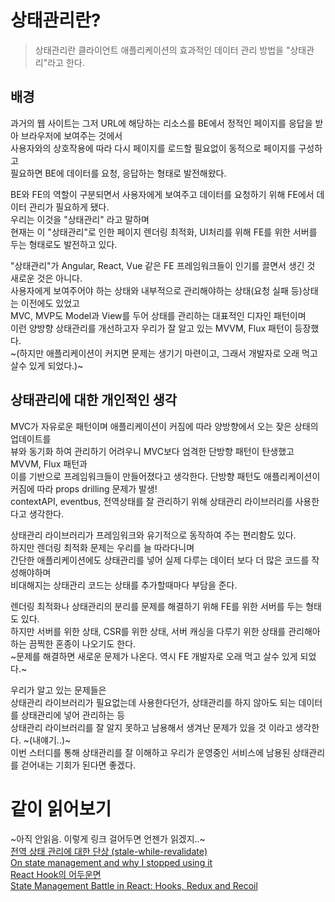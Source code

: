 # 상태관리란?
> 상태관리란 클라이언트 애플리케이션의 효과적인 데이터 관리 방법을 "상태관리"라고 한다.

## 배경
과거의 웹 사이트는 그저 URL에 해당하는 리소스를 BE에서 정적인 페이지를 응답을 받아 브라우저에 보여주는 것에서<br/>
사용자와의 상호작용에 따라 다시 페이지를 로드할 필요없이 동적으로 페이지를 구성하고<br/>
필요하면 BE에 데이터를 요청, 응답하는 형태로 발전해왔다.

BE와 FE의 역할이 구분되면서 사용자에게 보여주고 데이터를 요청하기 위해 FE에서 데이터 관리가 필요하게 됐다.<br/> 
우리는 이것을 "상태관리" 라고 말하며<br/> 
현재는 이 "상태관리"로 인한 페이지 렌더링 최적화, UI처리를 위해 FE를 위한 서버를 두는 형태로도 발전하고 있다.

"상태관리"가 Angular, React, Vue 같은 FE 프레임워크들이 인기를 끌면서 생긴 것 새로운 것은 아니다.<br/>
사용자에게 보여주어야 하는 상태와 내부적으로 관리해야하는 상태(요청 실패 등)상태는 이전에도 있었고<br/>
MVC, MVP도 Model과 View를 두어 상태를 관리하는 대표적인 디자인 패턴이며<br/>
이런 양방향 상태관리를 개선하고자 우리가 잘 알고 있는 MVVM, Flux 패턴이 등장했다.<br/>
~(하지만 애플리케이션이 커지면 문제는 생기기 마련이고, 그래서 개발자로 오래 먹고 살수 있게 되었다.)~

## 상태관리에 대한 개인적인 생각
MVC가 자유로운 패턴이며 애플리케이션이 커짐에 따라 양방향에서 오는 잦은 상태의 업데이트를<br/> 
뷰와 동기화 하여 관리하기 어려우니 MVC보다 엄격한 단방향 패턴이 탄생했고 MVVM, Flux 패턴과<br/> 
이를 기반으로 프레임워크들이 만들어졌다고 생각한다.
단방향 패턴도 애플리케이션이 커짐에 따라 props drilling 문제가 발생!<br/> 
contextAPI, eventbus, 전역상태를 잘 관리하기 위해 상태관리 라이브러리를 사용한다고 생각한다.

상태관리 라이브러리가 프레임워크와 유기적으로 동작하여 주는 편리함도 있다.<br/> 
하지만 렌더링 최적화 문제는 우리를 늘 따라다니며<br/> 
간단한 애플리케이션에도 상태관리를 넣어 실제 다루는 데이터 보다 더 많은 코드를 작성해야하며<br/> 
비대해지는 상태관리 코드는 상태를 추가할때마다 부담을 준다.

렌더링 최적화나 상태관리의 분리를 문제를 해결하기 위해 FE를 위한 서버를 두는 형태도 있다.<br/>
하지만 서버를 위한 상태, CSR를 위한 상태, 서버 캐싱을 다루기 위한 상태를 관리해아하는 끔찍한 혼종이 나오기도 한다.<br/>
~문제를 해결하면 새로운 문제가 나온다. 역시 FE 개발자로 오래 먹고 살수 있게 되었다.~

우리가 알고 있는 문제들은<br/>
상태관리 라이브러리가 필요없는데 사용한다던가, 상태관리를 하지 않아도 되는 데이터를 상태관리에 넣어 관리하는 등<br/>
상태관리 라이브러리를 잘 알지 못하고 남용해서 생겨난 문제가 있을 것 이라고 생각한다. ~(내얘기..)~<br/>
이번 스터디를 통해 상태관리를 잘 이해하고 우리가 운영중인 서비스에 남용된 상태관리를 걷어내는 기회가 된다면 좋겠다.

# 같이 읽어보기
~아직 안읽음. 이렇게 링크 걸어두면 언젠가 읽겠지..~<br/>
[전역 상태 관리에 대한 단상 (stale-while-revalidate)](https://jbee.io/react/thinking-about-global-state/)<br/>
[On state management and why I stopped using it](https://dev.to/beggars/on-state-management-and-why-i-stopped-using-it-4di)<br/>
[React Hook의 어두운면](https://ui.toast.com/weekly-pick/ko_20200922)<br/>
[State Management Battle in React: Hooks, Redux and Recoil](https://javascript.works-hub.com/learn/state-management-battle-in-react-hooks-redux-and-recoil-9977a)
